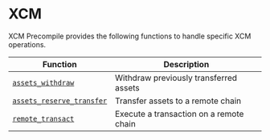 # XCM

XCM Precompile provides the following functions to handle specific XCM operations.

| Function | Description |
| -------- | -------- |
| [`assets_withdraw`](../../xcm/building-with-xcm/xc-assets-withdraw) | Withdraw previously transferred assets |
| [`assets_reserve_transfer`](../../xcm/building-with-xcm/xc-reserve-transfer) | Transfer assets to a remote chain |
| [`remote_transact`](../../xcm/building-with-xcm/xc-remote-transact) | Execute a transaction on a remote chain |
